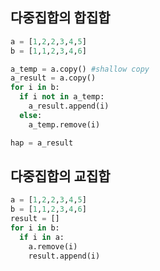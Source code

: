 ## 다중집합의 합집합
```python
a = [1,2,2,3,4,5]
b = [1,1,2,3,4,6]

a_temp = a.copy() #shallow copy
a_result = a.copy()
for i in b:
  if i not in a_temp:
    a_result.append(i)
  else:
    a_temp.remove(i)

hap = a_result
```


## 다중집합의 교집합
```python
a = [1,2,2,3,4,5]
b = [1,1,2,3,4,6]
result = []
for i in b:
  if i in a:
    a.remove(i)
    result.append(i)  
```